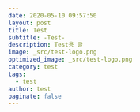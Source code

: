 ```yaml
---
date: 2020-05-10 09:57:50
layout: post
title: Test
subtitle: -Test-
description: Test용 글
image: _src/test-logo.png
optimized_image: _src/test-logo.png
category: test
tags:
  - test 
author: test
paginate: false
---
```


